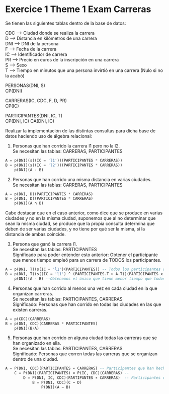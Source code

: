 # Exercice 1 Theme 1 Exam Carreras

Se tienen las siguientes tablas dentro de la base de datos:

CDC --> Ciudad donde se realiza la carrera\
D --> Distancia en kilómetros de una carrera\
DNI --> DNI de la persona\
F --> Fecha de la carrera\
IC --> Identificador de carrera\
PR --> Precio en euros de la inscripción en una carrera\
S --> Sexo\
T --> Tiempo en minutos que una persona invirtió en una carrera (Nulo si no la acabó)

PERSONAS(DNI, S)\
CP(DNI)

CARRERAS(IC, CDC, F, D, PR)\
CP(IC)

PARTICIPANTES(DNI, IC, T)\
CP(DNI, IC)
CA(DNI, IC)

Realizar la implementación de las distintas consultas para dicha base de datos haciendo uso de álgebra relacional:

1. Personas que han corrido la carrera l1 pero no la l2.\
Se necesitan las tablas: CARRERAS, PARTICIPANTES
```sql
A = p(DNI)(s((IC = 'l1'))(PARTICIPANTES * CARRERAS))
B = p(DNI)(s((IC = 'l2'))(PARTICIPANTES * CARRERAS))
    p(DNI)(A - B)
```

2. Personas que han corrido una misma distancia en varias ciudades.\
Se necesitan las tablas: CARRERAS, PARTICIPANTES
```sql
A = p(DNI, D)(PARTICIPANTES * CARRERAS)
B = p(DNI, D)(PARTICIPANTES * CARRERAS)
    p(DNI)(A ∩ B)
```

Cabe destacar que en el caso anterior, como dice que se produce en varias ciudades y no en la misma ciudad, 
suponemos que al no determinar que sean la misma ciudad, se produce que la propia consulta determina que deben
de ser varias ciudades, y no tiene por qué ser la misma, si la distancia de ambas coincide.

3. Persona que ganó la carrera l1.\
Se necesitan las tablas: PARTICIPANTES\
Significado para poder entender esto anterior: Obtener el participante que menos tiempo empleó para un carrera de
TODOS los participantes.
```sql
A = p(DNI, T)(s(IC = 'l1')(PARTICIPANTES)) -- Todos los participantes de la carrera l1
B = p(DNI, T)(s((IC = 'l1') ^ (PARTICIPANTES.T > A.T))(PARTICIPANTES x A)) -- Obtenemos todos los participantes con el mayor tiempo
    p(DNI)(A - B) --Obtenemos el único que tiene menor tiempo que todos
```

4. Personas que han corrido al menos una vez en cada ciudad en la que organizan carreras.\
Se necesitan las tablas: PARTICIPANTES, CARRERAS \
Significado: Personas que han corrido en todas las ciudades en las que existen carreras.
```sql
A = p(CDC)(CARRERAS)
B = p(DNI, CDC)(CARRERAS * PARTICIPANTES)
    p(DNI)(B/A)
```

5. Personas que han corrido en alguna ciudad todas las carreras que se han organizado en ella.\
Se necesitan las tablas: PARTICIPANTES, CARRERAS \
Significado: Personas que corren todas las carreras que se organizan dentro de una ciudad.
```sql
A = P(DNI, CDC)(PARTICIPANTES ∗ CARRERAS) -- Participantes que han hecho alguna carrera en la ciudad
    C = P(DNI)(PARTICIPANTES) × P(IC, CDC)(CARRERAS) -- 
        D = P(DNI, IC, CDC)(PARTIPANTES ∗ CARRERAS)  -- Participantes que han hecho carreras en la ciudad
            B = P(DNI, CDC)(C − D) 
                P(DNI)(A − B)
```